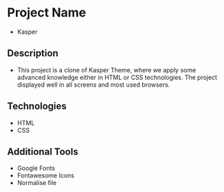 # Project Name
- Kasper 

## Description
- This project is a clone of Kasper Theme, where we apply some advanced knowledge either in HTML or CSS technologies. The project displayed well in all screens and most used browsers.

## Technologies
- HTML 
- CSS 
## Additional Tools
- Google Fonts
- Fontawesome Icons
- Normalise file
